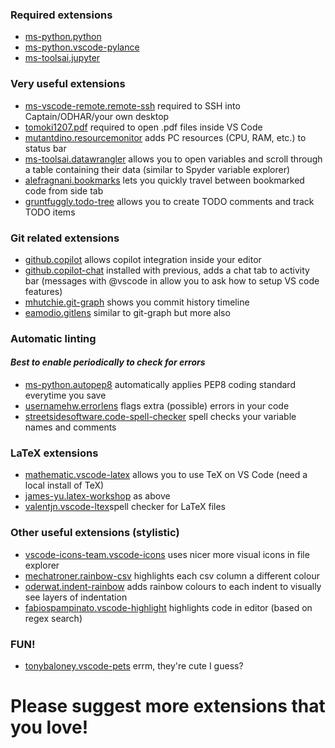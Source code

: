 ### Required extensions
- [ms-python.python](https://marketplace.visualstudio.com/items?itemName=ms-python.python)
- [ms-python.vscode-pylance](https://marketplace.visualstudio.com/items?itemName=ms-python.vscode-pylance)
- [ms-toolsai.jupyter](https://marketplace.visualstudio.com/items?itemName=ms-toolsai.jupyter)

### Very useful extensions
- [ms-vscode-remote.remote-ssh](https://marketplace.visualstudio.com/items?itemName=ms-vscode-remote.remote-ssh) required to SSH into Captain/ODHAR/your own desktop
- [tomoki1207.pdf](https://marketplace.visualstudio.com/items?itemName=tomoki1207.pdf) required to open .pdf files inside VS Code
- [mutantdino.resourcemonitor](https://marketplace.visualstudio.com/items?itemName=mutantdino.resourcemonitor) adds PC resources (CPU, RAM, etc.) to status bar
- [ms-toolsai.datawrangler](https://marketplace.visualstudio.com/items?itemName=ms-toolsai.datawrangler) allows you to open variables and scroll through a table containing their data (similar to Spyder variable explorer)
- [alefragnani.bookmarks](https://marketplace.visualstudio.com/items?itemName=alefragnani.bookmarks) lets you quickly travel between bookmarked code from side tab
- [gruntfuggly.todo-tree](https://marketplace.visualstudio.com/items?itemName=gruntfuggly.todo-tree) allows you to create TODO comments and track TODO items

### Git related extensions
- [github.copilot](https://marketplace.visualstudio.com/items?itemName=github.copilot) allows copilot integration inside your editor
- [github.copilot-chat](https://marketplace.visualstudio.com/items?itemName=github.copilot-chat) installed with previous, adds a chat tab to activity bar (messages with @vscode in allow you to ask how to setup VS code features)
- [mhutchie.git-graph](https://marketplace.visualstudio.com/items?itemName=mhutchie.git-graph) shows you commit history timeline
- [eamodio.gitlens](https://marketplace.visualstudio.com/items?itemName=eamodio.gitlens) similar to git-graph but more also

### Automatic linting 
#### *Best to enable periodically to check for errors*
- [ms-python.autopep8](https://marketplace.visualstudio.com/items?itemName=ms-python.autopep8) automatically applies PEP8 coding standard everytime you save
- [usernamehw.errorlens](https://marketplace.visualstudio.com/items?itemName=usernamehw.errorlens) flags extra (possible) errors in your code
- [streetsidesoftware.code-spell-checker](https://marketplace.visualstudio.com/items?itemName=streetsidesoftware.code-spell-checker) spell checks your variable names and comments


### LaTeX extensions
- [mathematic.vscode-latex](https://marketplace.visualstudio.com/items?itemName=mathematic.vscode-latex) allows you to use TeX on VS Code (need a local install of TeX)
- [james-yu.latex-workshop](https://marketplace.visualstudio.com/items?itemName=james-yu.latex-workshop) as above
- [valentjn.vscode-ltex](https://marketplace.visualstudio.com/items?itemName=valentjn.vscode-ltex)​ spell checker for LaTeX files

### Other useful extensions (stylistic)
- [vscode-icons-team.vscode-icons](https://marketplace.visualstudio.com/items?itemName=vscode-icons-team.vscode-icons) uses nicer more visual icons in file explorer
- [mechatroner.rainbow-csv](https://marketplace.visualstudio.com/items?itemName=mechatroner.rainbow-csv) highlights each csv column a different colour
- [oderwat.indent-rainbow](https://marketplace.visualstudio.com/items?itemName=oderwat.indent-rainbow) adds rainbow colours to each indent to visually see layers of indentation
- [fabiospampinato.vscode-highlight](https://marketplace.visualstudio.com/items?itemName=fabiospampinato.vscode-highlight) highlights code in editor (based on regex search)

### FUN!
- [tonybaloney.vscode-pets](https://marketplace.visualstudio.com/items?itemName=tonybaloney.vscode-pets) errm, they're cute I guess?

# Please suggest more extensions that you love!

